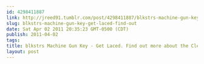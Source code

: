 ```yaml
---
id: 4298411887
link: http://jreed91.tumblr.com/post/4298411887/blkstrs-machine-gun-key-get-laced-find-out
slug: blkstrs-machine-gun-key-get-laced-find-out
date: Sat Apr 02 2011 20:35:23 GMT-0500 (CDT)
publish: 2011-04-02
tags: 
title: blkstrs Machine Gun Key - Get Laced. Find out more about the Cleveland son after the jump.
layout: post
---
```





